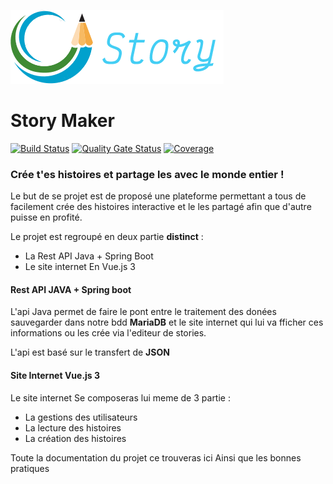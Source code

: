![Story Logo](https://github.com/Di-KaZ/StoryMaker/raw/main/storywebsite/src/assets/logo.png)

# Story Maker

[![Build Status](https://travis-ci.com/Di-KaZ/StoryMaker.svg?branch=main)](https://travis-ci.com/Di-KaZ/StoryMaker)
[![Quality Gate Status](https://sonarcloud.io/api/project_badges/measure?project=Di-KaZ_StoryMaker&metric=alert_status)](https://sonarcloud.io/dashboard?id=Di-KaZ_StoryMaker)
[![Coverage](https://sonarcloud.io/api/project_badges/measure?project=Di-KaZ_StoryMaker&metric=coverage)](https://sonarcloud.io/dashboard?id=Di-KaZ_StoryMaker)

### Crée t'es histoires et partage les avec le monde entier ! <!-- {docsify-ignore} -->

Le but de se projet est de proposé une plateforme permettant a tous de facilement crée des histoires interactive et le les partagé afin que d'autre puisse en profité.

Le projet est regroupé en deux partie **distinct** :

- La Rest API Java + Spring Boot
- Le site internet En Vue.js 3

#### Rest API JAVA + Spring boot <!-- {docsify-ignore} -->

L'api Java permet de faire le pont entre le traitement des donées sauvegarder dans notre bdd **MariaDB** et le site internet qui lui va fficher ces informations ou les crée via l'editeur de stories.

L'api est basé sur le transfert de **JSON**

#### Site Internet Vue.js 3 <!-- {docsify-ignore} -->

Le site internet Se composeras lui meme de 3 partie :

- La gestions des utilisateurs
- La lecture des histoires
- La création des histoires

Toute la documentation du projet ce trouveras ici Ainsi que les bonnes pratiques
